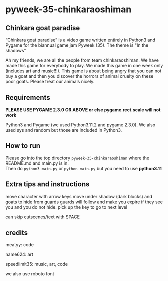 # pyweek-35-chinkaraoshiman
## Chinkara goat paradise

“Chinkara goat paradise” is a video game written entirely in Python3 and Pygame for the biannual game jam Pyweek (35). The theme is "In the shadows"

Ah my friends, we are all the people from team chinkaraoshiman. We have made this game for everybody to play. We made this game in one week only (includes art and music!!!). This game is about being angry that you can not buy a goat and then you discover the horrors of animal cruelty on these poor goats. Please treat our animals nicely.

## Requirements
**PLEASE USE PYGAME 2.3.0 OR ABOVE or else pygame.rect.scale will not work**

Python3 and Pygame (we used Python3.11.2 and pygame 2.3.0). We also used sys and random but those are included in Python3.

## How to run
Please go into the top directory ```pyweek-35-chinkaraoshiman``` where the README.md and main.py is in. <br />
Then do ```python3 main.py```
or ```python main.py```
but you need to use **python3.11**

## Extra tips and instructions
move character with arrow keys
move under shadow (dark blocks) and goats to hide from guards
guards will follow and make you expire if they see you and you do not hide.
pick up the key to go to next level

can skip cutscenes/text with SPACE

## credits
meatyy: code

name624: art

speedlimit35: music, art, code

we also use roboto font
